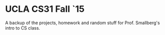 UCLA CS31 Fall `15
=====

A backup of the projects, homework and random stuff for Prof. Smallberg's intro to CS class.
